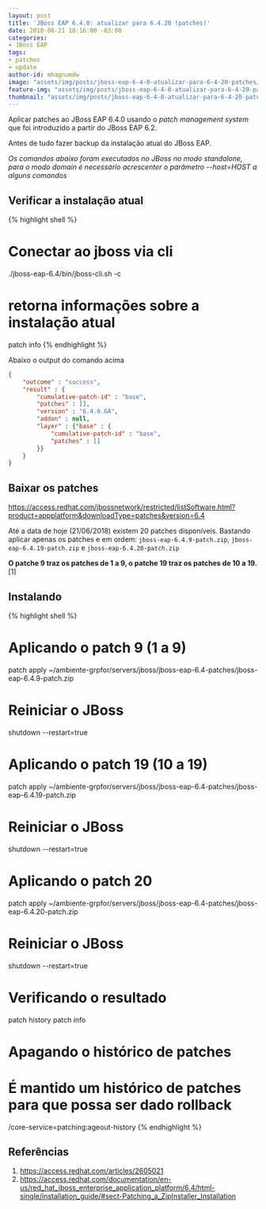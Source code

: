 ```yaml
---
layout: post
title: 'JBoss EAP 6.4.0: atualizar para 6.4.20 (patches)'
date: 2018-06-21 10:16:00 -03:00
categories:
- JBoss EAP
tags:
- patches
- update
author-id: mhagnumdw
image: "assets/img/posts/jboss-eap-6-4-0-atualizar-para-6-4-20-patches/jboss-eap-6-4-0-atualizar-para-6-4-20-patches.png"
feature-img: "assets/img/posts/jboss-eap-6-4-0-atualizar-para-6-4-20-patches/jboss-eap-6-4-0-atualizar-para-6-4-20-patches.png"
thumbnail: "assets/img/posts/jboss-eap-6-4-0-atualizar-para-6-4-20-patches/jboss-eap-6-4-0-atualizar-para-6-4-20-patches.png"
---
```


Aplicar patches ao JBoss EAP 6.4.0 usando o _patch management system_ que foi introduzido a partir do JBoss EAP 6.2.

<!--more-->

Antes de tudo fazer backup da instalação atual do JBoss EAP.

_Os comandos abaixo foram executados no JBoss no modo standalone, para o modo domain é necessário acrescenter o parâmetro --host=HOST a alguns comandos_

## Verificar a instalação atual

{% highlight shell %}
# Conectar ao jboss via cli
./jboss-eap-6.4/bin/jboss-cli.sh -c
# retorna informações sobre a instalação atual
patch info
{% endhighlight %}

Abaixo o output do comando acima
```json
{
    "outcome" : "success",
    "result" : {
        "cumulative-patch-id" : "base",
        "patches" : [],
        "version" : "6.4.0.GA",
        "addon" : null,
        "layer" : {"base" : {
            "cumulative-patch-id" : "base",
            "patches" : []
        }}
    }
}
```

## Baixar os patches
https://access.redhat.com/jbossnetwork/restricted/listSoftware.html?product=appplatform&downloadType=patches&version=6.4

Até a data de hoje (21/06/2018) existem 20 patches disponíveis. Bastando aplicar apenas os patches e em ordem: `jboss-eap-6.4.9-patch.zip`, `jboss-eap-6.4.19-patch.zip` e `jboss-eap-6.4.20-patch.zip`

**O patche 9 traz os patches de 1 a 9, o patche 19 traz os patches de 10 a 19.** [1]

## Instalando

{% highlight shell %}
# Aplicando o patch 9 (1 a 9)
patch apply ~/ambiente-grpfor/servers/jboss/jboss-eap-6.4-patches/jboss-eap-6.4.9-patch.zip
# Reiniciar o JBoss
shutdown --restart=true

# Aplicando o patch 19 (10 a 19)
patch apply ~/ambiente-grpfor/servers/jboss/jboss-eap-6.4-patches/jboss-eap-6.4.19-patch.zip
# Reiniciar o JBoss
shutdown --restart=true

# Aplicando o patch 20
patch apply ~/ambiente-grpfor/servers/jboss/jboss-eap-6.4-patches/jboss-eap-6.4.20-patch.zip
# Reiniciar o JBoss
shutdown --restart=true

# Verificando o resultado
patch history
patch info

# Apagando o histórico de patches
# É mantido um histórico de patches para que possa ser dado rollback
/core-service=patching:ageout-history
{% endhighlight %}

## Referências
1. https://access.redhat.com/articles/2605021
1. https://access.redhat.com/documentation/en-us/red_hat_jboss_enterprise_application_platform/6.4/html-single/installation_guide/#sect-Patching_a_ZipInstaller_Installation